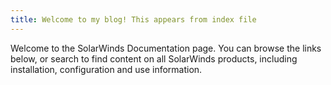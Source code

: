 ```yaml
---
title: Welcome to my blog! This appears from index file
---
```

Welcome to the SolarWinds Documentation page. You can browse the links below, or search to find content on all SolarWinds products, including installation, configuration and use information.

